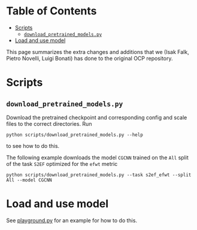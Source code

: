 
# Table of Contents

-   [Scripts](#org76f916e)
    -   [`download_pretrained_models.py`](#org096ddb8)
-   [Load and use model](#org04842ef)

This page summarizes the extra changes and additions that we (Isak Falk, Pietro Novelli, Luigi Bonati) has done to the original OCP repository.


<a id="org76f916e"></a>

# Scripts


<a id="org096ddb8"></a>

## `download_pretrained_models.py`

Download the pretrained checkpoint and corresponding config and scale files to the correct directories. Run

    python scripts/download_pretrained_models.py --help

to see how to do this.

The following example downloads the model `CGCNN` trained on the `All` split of the task `S2EF` optimized for the `efwt` metric

    python scripts/download_pretrained_models.py --task s2ef_efwt --split All --model CGCNN


<a id="org04842ef"></a>

# Load and use model

See [playground.py](playground.py) for an example for how to do this.

